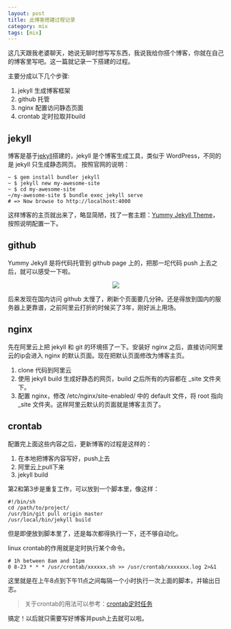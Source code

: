 ```yaml
---
layout: post
title: 此博客搭建过程记录
category: mix
tags: [mix]
---
```


这几天跟我老婆聊天，她说无聊时想写写东西，我说我给你搭个博客，你就在自己的博客里写吧。这一篇就记录一下搭建的过程。

主要分成以下几个步骤:
1. jekyll 生成博客框架
2. github 托管
3. nginx 配置访问静态页面
4. crontab 定时拉取并build

## jekyll

博客是基于[jekyll](https://jekyllrb.com/)搭建的，jekyll 是个博客生成工具，类似于 WordPress，不同的是 jekyll 只生成静态网页。
按照官网的说明：
```text
~ $ gem install bundler jekyll
~ $ jekyll new my-awesome-site
~ $ cd my-awesome-site
~/my-awesome-site $ bundle exec jekyll serve
# => Now browse to http://localhost:4000
```
这样博客的主页就出来了，略显简陋，找了一套主题：[Yummy Jekyll Theme](https://github.com/DONGChuan/Yummy-Jekyll)，按照说明配置一下。

## github

Yummy Jekyll 是将代码托管到 github page 上的，把那一坨代码 push 上去之后，就可以感受一下啦。
<p align="center">
    <img src="http://47.100.168.106/assets/images/2018_07_26/blog.png" />
</p>

后来发现在国内访问 github 太慢了，刷新个页面要几分钟。还是得放到国内的服务器上更靠谱，之前阿里云打折的时候买了3年，刚好派上用场。

## nginx

先在阿里云上把 jekyll 和 git 的环境搭了一下。安装好 nginx 之后，直接访问阿里云的ip会进入 nginx 的默认页面。现在把默认页面修改为博客主页。
1. clone 代码到阿里云
2. 使用 jekyll build 生成好静态的网页，build 之后所有的内容都在 _site 文件夹下。
3. 配置 nginx，修改 /etc/nginx/site-enabled/ 中的 default 文件，将 root 指向 _site 文件夹。这样阿里云默认的页面就是博客主页了。

## crontab

配置完上面这些内容之后，更新博客的过程是这样的：
1. 在本地把博客内容写好，push上去
2. 阿里云上pull下来
3. jekyll build

第2和第3步是重复工作，可以放到一个脚本里，像这样：
```text
#!/bin/sh
cd /path/to/project/
/usr/bin/git pull origin master
/usr/local/bin/jekyll build
```
但是即便放到脚本里了，还是每次都得执行一下，还不够自动化。

linux crontab的作用就是定时执行某个命令。

```text
# 1h between 8am and 11pm
0 8-23 * * * /usr/crontab/xxxxxx.sh >> /usr/crontab/xxxxxxx.log 2>&1
```
这里就是在上午8点到下午11点之间每隔一个小时执行一次上面的脚本，并输出日志。
> 关于crontab的用法可以参考：[crontab定时任务](http://linuxtools-rst.readthedocs.io/zh_CN/latest/tool/crontab.html)

搞定！以后就只需要写好博客并push上去就可以啦。